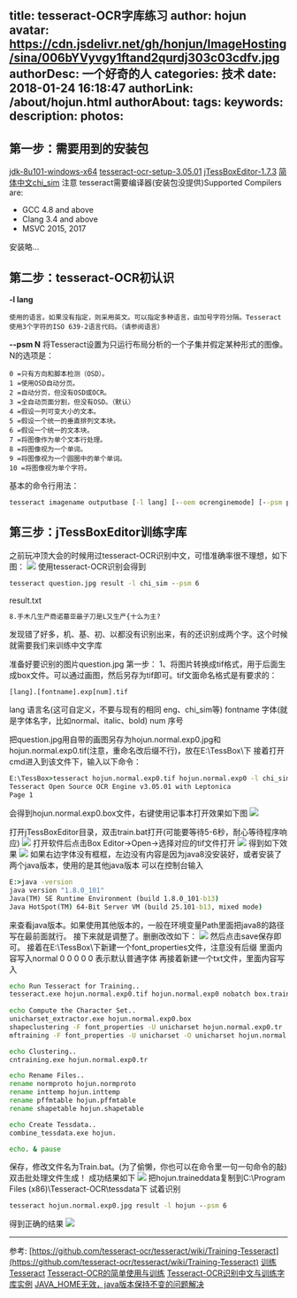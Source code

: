 title: tesseract-OCR字库练习
author: hojun
avatar: https://cdn.jsdelivr.net/gh/honjun/ImageHosting/sina/006bYVyvgy1ftand2qurdj303c03cdfv.jpg
authorDesc: 一个好奇的人
categories: 技术
date: 2018-01-24 16:18:47
authorLink: /about/hojun.html
authorAbout:
tags:
keywords:
description:
photos:
---
## **第一步：需要用到的安装包**
[jdk-8u101-windows-x64](https://pan.baidu.com/s/1i6X1JyX)
[tesseract-ocr-setup-3.05.01](https://pan.baidu.com/s/1kWPV6YV)
[jTessBoxEditor-1.7.3](https://pan.baidu.com/s/1dFRTzFj)
[简体中文chi_sim](https://pan.baidu.com/s/1pMPhzVd)
注意 tesseract需要编译器(安装包没提供)Supported Compilers are:

 - GCC 4.8 and above
 - Clang 3.4 and above
 - MSVC 2015, 2017

安装略...

## **第二步：tesseract-OCR初认识**
**-l lang**

    使用的语言。如果没有指定，则采用英文。可以指定多种语言，由加号字符分隔。Tesseract使用3个字符的ISO 639-2语言代码。（请参阅语言）

**--psm N**
将Tesseract设置为只运行布局分析的一个子集并假定某种形式的图像。N的选项是：

    0 =只有方向和脚本检测（OSD）。
    1 =使用OSD自动分页。
    2 =自动分页，但没有OSD或OCR。
    3 =全自动页面分割，但没有OSD。（默认）
    4 =假设一列可变大小的文本。
    5 =假设一个统一的垂直排列文本块。
    6 =假设一个统一的文本块。
    7 =将图像作为单个文本行处理。
    8 =将图像视为一个单词。
    9 =将图像视为一个圆圈中的单个单词。
    10 =将图像视为单个字符。

基本的命令行用法：
```cmd
tesseract imagename outputbase [-l lang] [--oem ocrenginemode] [--psm pagesegmode] [configfiles...]
```

## **第三步：jTessBoxEditor训练字库**
之前玩冲顶大会的时候用过tesseract-OCR识别中文，可惜准确率很不理想，如下图：
![](https://cdn.jsdelivr.net/gh/honjun/ImageHosting/sina/006bYVyvgy1fnrqt1ubg2j312w06et8j.jpg)
使用tesseract-OCR识别会得到
```cmd
tesseract question.jpg result -l chi_sim --psm 6
```
result.txt
```txt
8.手木几生产商诺墓亚最子刀是L又生产{十么为主?
```
发现错了好多，机、基、初、以都没有识别出来，有的还识别成两个字。这个时候就需要我们来训练中文字库

准备好要识别的图片question.jpg
第一步：
1、将图片转换成tif格式，用于后面生成box文件。可以通过画图，然后另存为tif即可。tif文面命名格式是有要求的：
```
[lang].[fontname].exp[num].tif
```
lang 语言名(这可自定义，不要与现有的相同 eng、chi_sim等)
fontname 字体(就是字体名字，比如normal、italic、bold)
num 序号 

把question.jpg用自带的画图另存为hojun.normal.exp0.jpg和hojun.normal.exp0.tif(注意，重命名改后缀不行)，放在E:\TessBox\下
接着打开cmd进入到该文件下，输入以下命令：
```cmd
E:\TessBox>tesseract hojun.normal.exp0.tif hojun.normal.exp0 -l chi_sim --psm 6 batch.nochop makebox
Tesseract Open Source OCR Engine v3.05.01 with Leptonica
Page 1
```
会得到hojun.normal.exp0.box文件，右键使用记事本打开效果如下图
![](https://cdn.jsdelivr.net/gh/honjun/ImageHosting/sina/006bYVyvly1fns08l26xuj30b40b0q30.jpg)

打开jTessBoxEditor目录，双击train.bat打开(可能要等待5-6秒，耐心等待程序响应)
![](https://cdn.jsdelivr.net/gh/honjun/ImageHosting/sina/006bYVyvly1fns0dowm5ej30hf098q3l.jpg)
打开软件后点击Box Editor->Open->选择对应的tif文件打开
![](https://cdn.jsdelivr.net/gh/honjun/ImageHosting/sina/006bYVyvly1fns0mmqis3j30kt0e33z5.jpg)
得到如下效果
![](https://cdn.jsdelivr.net/gh/honjun/ImageHosting/sina/006bYVyvly1fns2t4h9hcj30zr0btdh0.jpg)
如果右边字体没有框框，左边没有内容是因为java8没安装好，或者安装了两个java版本，使用的是其他java版本
可以在控制台输入
```cmd
E:>java -version
java version "1.8.0_101"
Java(TM) SE Runtime Environment (build 1.8.0_101-b13)
Java HotSpot(TM) 64-Bit Server VM (build 25.101-b13, mixed mode)
```
来查看java版本。如果使用其他版本的，一般在环境变量Path里面把java8的路径写在最前面就行。
接下来就是调整了。删删改改如下：
![](https://cdn.jsdelivr.net/gh/honjun/ImageHosting/sina/006bYVyvly1fns2t4h9hcj30zr0btdh0.jpg)
然后点击save保存即可。
接着在E:\TessBox\下新建一个font_properties文件，注意没有后缀
里面内容写入normal 0 0 0 0 0 表示默认普通字体
再接着新建一个txt文件，里面内容写入
```bat
echo Run Tesseract for Training.. 
tesseract.exe hojun.normal.exp0.tif hojun.normal.exp0 nobatch box.train 
 
echo Compute the Character Set.. 
unicharset_extractor.exe hojun.normal.exp0.box
shapeclustering -F font_properties -U unicharset hojun.normal.exp0.tr
mftraining -F font_properties -U unicharset -O unicharset hojun.normal.exp0.tr 

echo Clustering.. 
cntraining.exe hojun.normal.exp0.tr 

echo Rename Files.. 
rename normproto hojun.normproto 
rename inttemp hojun.inttemp 
rename pffmtable hojun.pffmtable 
rename shapetable hojun.shapetable  

echo Create Tessdata.. 
combine_tessdata.exe hojun. 

echo. & pause
```
保存，修改文件名为Train.bat。(为了偷懒，你也可以在命令里一句一句命令的敲)
双击批处理文件生成！
成功结果如下
![](https://cdn.jsdelivr.net/gh/honjun/ImageHosting/sina/006bYVyvly1fns1yedn1sj30e108udfy.jpg)
把hojun.traineddata复制到C:\Program Files (x86)\Tesseract-OCR\tessdata下
试着识别
```cmd
tesseract hojun.normal.exp0.jpg result -l hojun --psm 6
```
得到正确的结果
![](https://cdn.jsdelivr.net/gh/honjun/ImageHosting/sina/006bYVyvly1fns2xz091pj30iu030q2t.jpg)

----------

参考:
[https://github.com/tesseract-ocr/tesseract/wiki/Training-Tesseract](https://github.com/tesseract-ocr/tesseract/wiki/Training-Tesseract)
[训练Tesseract](https://github.com/tesseract-ocr/tesseract/wiki/Training-Tesseract#the-font_properties-file)
[Tesseract-OCR的简单使用与训练](http://www.cnblogs.com/cnlian/p/5765871.html)
[Tesseract-OCR识别中文与训练字库实例](https://www.cnblogs.com/wzben/p/5930538.html#undefined)
[JAVA_HOME无效，java版本保持不变的问题解决](http://yunzhu.iteye.com/blog/1551433)